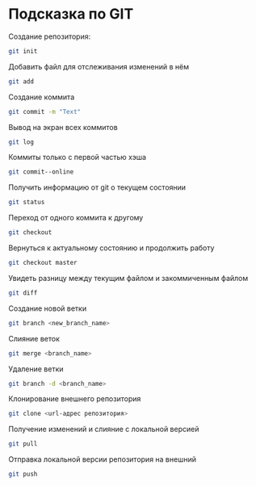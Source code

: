 # Подсказка по GIT

Создание репозитория:
```sh
git init
```
Добавить файл для отслеживания изменений в нём

```sh
git add
```
Создание коммита

```sh
git commit -m "Text"
```
Вывод на экран всех коммитов

```sh
git log
```

Коммиты только с первой частью хэша

```sh
git commit--online
```
Получить информацию от git о текущем состоянии

```sh
git status
```
Переход от одного коммита к другому

```sh
git checkout
```
Вернуться к актуальному состоянию и продолжить работу

```sh
git checkout master
```
Увидеть разницу между текущим файлом и закоммиченным файлом

```sh
git diff
```

Создание новой ветки

```sh
git branch <new_branch_name>
```

Слияние веток

```sh
git merge <branch_name>
```

Удаление ветки

```sh
git branch -d <branch_name>
```
Клонирование внешнего репозитория

```sh
git clone <url-адрес репозитория>
```

Получение изменений и слияние с локальной версией

```sh
git pull
```

Отправка локальной версии репозитория на внешний

```sh
git push
```

